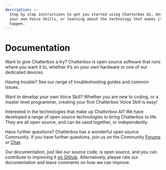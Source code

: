 ```yaml
---
description: >-
  Step by step instructions to get you started using Chatterbox AI, developing
  your own Voice Skills, or learning about the technology that makes it all
  happen.
---
```


# Documentation

Want to give Chatterbox a try? Chatterbox is open source software that runs where you want it to, whether it’s on your own hardware or one of our dedicated devices.

Having trouble? See our range of troubleshooting guides and common issues.

Want to develop your own Voice Skill? Whether you are new to coding, or a master level programmer, creating your first Chatterbox Voice Skill is easy!

Interested in the technologies that make up Chatterbox AI? We have developed a range of open source technologies to bring Chatterbox to life. They are all open source, and can be used together, or independently.

Have further questions? Chatterbox has a wonderful open source Community. If you have further questions, join us on the Community [Forums](https://community.chatterbox.ai) or [Chat](https://chat.chatterbox.ai).

Our documentation, just like our source code, is open source, and you can contribute to improving it [on Github](https://github.com/chatterboxai/documentation). Alternatively, please rate our documentation and leave comments on how we can improve.

